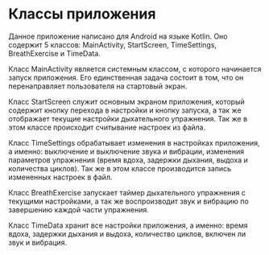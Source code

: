 # Классы приложения

Данное приложение написано для Android на языке Kotlin. Оно содержит 5 классов: MainActivity, StartScreen, TimeSettings, BreathExercise и TimeData.

Класс MainActivity является системным классом, с которого начинается запуск приложения. Его единственная задача состоит в том, что он перенаправляет пользователя на стартовый экран.

Класс StartScreen служит основным экраном приложения, который содержит кнопку перехода в настройки и кнопку запуска, а так же отображает текущие настройки дыхательного упражнения. Так же в этом классе происходит считывание настроек из файла.

Класс TimeSettings обрабатывает изменения в настройках приложения, а именно: выключение и выключение звука и вибрации, изменения параметров упражнения (время вдоха, задержки дыхания, выдоха и количества циклов). Так же в этом классе производится запись измененных настроек в файл.

Класс BreathExercise запускает таймер дыхательного упражнения с текущими настройками, а так же воспроизводит звук и вибрацию по завершению каждой части упражнения.

Класс TimeData хранит все настройки приложения, а именно: время вдоха, задержки дыхания и выдоха, количество циклов, включен ли звук и вибрация.


